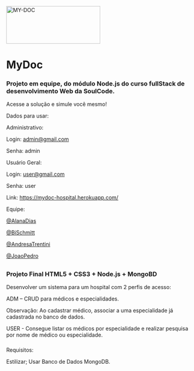 <a href="https://github.com/alanadiastech"><img src="https://i.ibb.co/vqxH5b5/MY-DOC.png" alt="MY-DOC" border="0"  height="100" width="250"></a>
# MyDoc


### Projeto em equipe, do módulo Node.js do curso fullStack de desenvolvimento Web da SoulCode.

Acesse a solução e simule você mesmo!

Dados para usar:

Administrativo:

Login: admin@gmail.com

Senha: admin


Usuário Geral:

Login: user@gmail.com

Senha: user

Link: https://mydoc-hospital.herokuapp.com/

Equipe:

 [@AlanaDias](https://github.com/alanadiastech)

 [@BiSchmitt](https://github.com/bischmitt)

 [@AndresaTrentini](https://github.com/AndresaTrentini)

 [@JoaoPedro](https://github.com/JPMELO13)

##

### Projeto Final HTML5 + CSS3 + Node.js + MongoBD

Desenvolver um sistema para um hospital com 2 perfis de acesso:

ADM – CRUD para médicos e especialidades.

Observação: Ao cadastrar médico, associar a uma especialidade já cadastrada no banco de dados.

USER - Consegue listar os médicos por especialidade e realizar pesquisa por nome de médico ou especialidade.

###

Requisitos:

Estilizar;
Usar Banco de Dados MongoDB.

